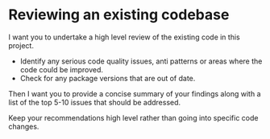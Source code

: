 # Reviewing an existing codebase

I want you to undertake a high level review of the existing code in this project.

- Identify any serious code quality issues, anti patterns or areas where the code could be improved.
- Check for any package versions that are out of date.

Then I want you to provide a concise summary of your findings along with a list of the top 5-10 issues that should be addressed.

Keep your recommendations high level rather than going into specific code changes.
